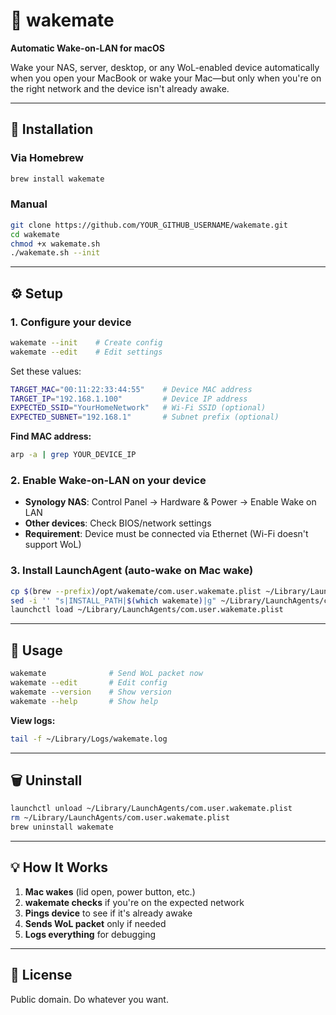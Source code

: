 # 🤝 wakemate

**Automatic Wake-on-LAN for macOS**

Wake your NAS, server, desktop, or any WoL-enabled device automatically when you open your MacBook or wake your Mac—but only when you're on the right network and the device isn't already awake.

---

## 🚀 Installation

### Via Homebrew

```bash
brew install wakemate
```

### Manual

```bash
git clone https://github.com/YOUR_GITHUB_USERNAME/wakemate.git
cd wakemate
chmod +x wakemate.sh
./wakemate.sh --init
```

---

## ⚙️ Setup

### 1. Configure your device

```bash
wakemate --init    # Create config
wakemate --edit    # Edit settings
```

Set these values:

```bash
TARGET_MAC="00:11:22:33:44:55"    # Device MAC address
TARGET_IP="192.168.1.100"         # Device IP address
EXPECTED_SSID="YourHomeNetwork"   # Wi-Fi SSID (optional)
EXPECTED_SUBNET="192.168.1"       # Subnet prefix (optional)
```

**Find MAC address:**
```bash
arp -a | grep YOUR_DEVICE_IP
```

### 2. Enable Wake-on-LAN on your device

- **Synology NAS**: Control Panel → Hardware & Power → Enable Wake on LAN
- **Other devices**: Check BIOS/network settings
- **Requirement**: Device must be connected via Ethernet (Wi-Fi doesn't support WoL)

### 3. Install LaunchAgent (auto-wake on Mac wake)

```bash
cp $(brew --prefix)/opt/wakemate/com.user.wakemate.plist ~/Library/LaunchAgents/
sed -i '' "s|INSTALL_PATH|$(which wakemate)|g" ~/Library/LaunchAgents/com.user.wakemate.plist
launchctl load ~/Library/LaunchAgents/com.user.wakemate.plist
```

---

## 🎯 Usage

```bash
wakemate              # Send WoL packet now
wakemate --edit       # Edit config
wakemate --version    # Show version
wakemate --help       # Show help
```

**View logs:**
```bash
tail -f ~/Library/Logs/wakemate.log
```

---

## 🗑️ Uninstall

```bash
launchctl unload ~/Library/LaunchAgents/com.user.wakemate.plist
rm ~/Library/LaunchAgents/com.user.wakemate.plist
brew uninstall wakemate
```

---

## 💡 How It Works

1. **Mac wakes** (lid open, power button, etc.)
2. **wakemate checks** if you're on the expected network
3. **Pings device** to see if it's already awake
4. **Sends WoL packet** only if needed
5. **Logs everything** for debugging

---

## 📝 License

Public domain. Do whatever you want.
